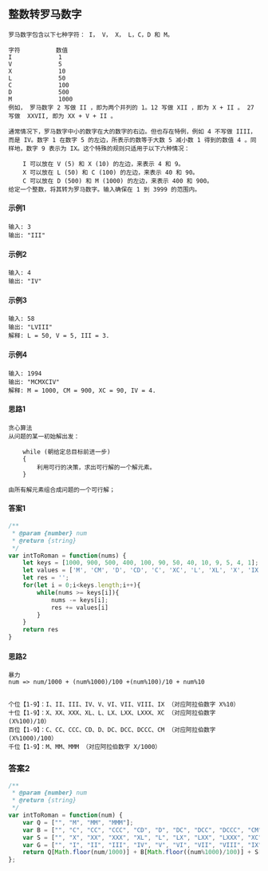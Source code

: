 ## 整数转罗马数字
    罗马数字包含以下七种字符： I， V， X， L，C，D 和 M。

    字符          数值
    I             1
    V             5
    X             10
    L             50
    C             100
    D             500
    M             1000
    例如， 罗马数字 2 写做 II ，即为两个并列的 1。12 写做 XII ，即为 X + II 。 27 写做  XXVII, 即为 XX + V + II 。

    通常情况下，罗马数字中小的数字在大的数字的右边。但也存在特例，例如 4 不写做 IIII，而是 IV。数字 1 在数字 5 的左边，所表示的数等于大数 5 减小数 1 得到的数值 4 。同样地，数字 9 表示为 IX。这个特殊的规则只适用于以下六种情况：

        I 可以放在 V (5) 和 X (10) 的左边，来表示 4 和 9。
        X 可以放在 L (50) 和 C (100) 的左边，来表示 40 和 90。 
        C 可以放在 D (500) 和 M (1000) 的左边，来表示 400 和 900。
    给定一个整数，将其转为罗马数字。输入确保在 1 到 3999 的范围内。
#### 示例1
    输入: 3
    输出: "III"
#### 示例2
    输入: 4
    输出: "IV"
#### 示例3
    输入: 58
    输出: "LVIII"
    解释: L = 50, V = 5, III = 3.
#### 示例4
    输入: 1994
    输出: "MCMXCIV"
    解释: M = 1000, CM = 900, XC = 90, IV = 4.
#### 思路1
    贪心算法
    从问题的某一初始解出发：

        while (朝给定总目标前进一步)
        {
            利用可行的决策，求出可行解的一个解元素。
        }

    由所有解元素组合成问题的一个可行解；
#### 答案1
```  javascript
/**
 * @param {number} num
 * @return {string}
 */
var intToRoman = function(nums) {
    let keys = [1000, 900, 500, 400, 100, 90, 50, 40, 10, 9, 5, 4, 1];
    let values = ['M', 'CM', 'D', 'CD', 'C', 'XC', 'L', 'XL', 'X', 'IX', 'V', 'IV', 'I'];
    let res = '';
    for(let i = 0;i<keys.length;i++){
        while(nums >= keys[i]){
            nums -= keys[i];
            res += values[i]
        }
    }
    return res
}

```
#### 思路2
    暴力
    num => num/1000 + (num%1000)/100 +(num%100)/10 + num%10

    
    个位【1-9】：I、II、III、IV、V、VI、VII、VIII、IX （对应阿拉伯数字 X%10）
    十位【1-9】：X、XX、XXX、XL、L、LX、LXX、LXXX、XC （对应阿拉伯数字 (X%100)/10）
    百位【1-9】：C、CC、CCC、CD、D、DC、DCC、DCCC、CM （对应阿拉伯数字 (X%1000)/100）
    千位【1-9】：M、MM、MMM （对应阿拉伯数字 X/1000）
### 答案2
```  javascript
/**
 * @param {number} num
 * @return {string}
 */
var intToRoman = function(num) {
    var Q = ["", "M", "MM", "MMM"];
    var B = ["", "C", "CC", "CCC", "CD", "D", "DC", "DCC", "DCCC", "CM"];
    var S = ["", "X", "XX", "XXX", "XL", "L", "LX", "LXX", "LXXX", "XC"];
    var G = ["", "I", "II", "III", "IV", "V", "VI", "VII", "VIII", "IX"];
    return Q[Math.floor(num/1000)] + B[Math.floor((num%1000)/100)] + S[Math.floor((num%100)/10)] + G[num%10];
};
```